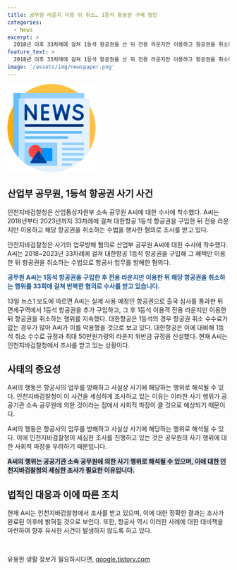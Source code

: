 ```yaml
---
title: 공무원 라운지 이용 뒤 취소… 1등석 항공권 구매 범인
categories:
  - News
excerpt: >
  2018년 이후 33차례에 걸쳐 1등석 항공권을 산 뒤 전용 라운지만 이용하고 항공권을 취소하는 수법을 사용한 산업통상자원부 공무원 A씨가 검찰 조사를 받고 있다. A씨는 대한항공의 정책을 악용해 업무를 방해한 혐의로 수사를 받고 있으며, 현재 인천지검에서 수사가 진행 중이다. A씨가 계속해서 이 방법을 사용해 온 것으로 보이며, 대한항공도 이에 대응하기 위해 새로운 규정을 도입했다고 한다. (총 150자)
feature_text: >
  2018년 이후 33차례에 걸쳐 1등석 항공권을 산 뒤 전용 라운지만 이용하고 항공권을 취소하는 수법을 사용한 산업통상자원부 공무원 A씨가 검찰 조사를 받고 있다. A씨는 대한항공의 정책을 악용해 업무를 방해한 혐의로 수사를 받고 있으며, 현재 인천지검에서 수사가 진행 중이다. A씨가 계속해서 이 방법을 사용해 온 것으로 보이며, 대한항공도 이에 대응하기 위해 새로운 규정을 도입했다고 한다. (총 150자)
image: '/assets/img/newspaper.png'
---
```


<p><img src="/assets/img/newspaper.png" alt="kimp 속보" /></p>

<h2 data-ke-size="size26">산업부 공무원, 1등석 항공권 사기 사건</h2>

<p>인천지바검찰청은 산업통상자원부 소속 공무원 A씨에 대한 수사에 착수했다. A씨는 2018년부터 2023년까지 33차례에 걸쳐 대한항공 1등석 항공권을 구입한 뒤 전용 라운지만 이용하고 해당 항공권을 취소하는 수법을 행사한 혐의로 조사를 받고 있다.</p>

<p data-ke-size="size16">인천지바검찰청은 사기와 업무방해 혐의로 산업부 공무원 A씨에 대한 수사에 착수했다. A씨는 2018~2023년 33차례에 걸쳐 대한항공 1등석 항공권을 구입해 그 혜택만 이용한 뒤 항공권을 취소하는 수법으로 항공사 업무를 방해한 혐의다.</p>

<p><b><span style="color: #1a5490;">공무원 A씨는 1등석 항공권을 구입한 후 전용 라운지만 이용한 뒤 해당 항공권을 취소하는 행위를 33회에 걸쳐 반복한 혐의로 수사를 받고 있습니다.</span></b></p>

<p>13일 뉴스1 보도에 따르면 A씨는 실제 사용 예정인 항공권으로 출국 심사를 통과한 뒤 면세구역에서 1등석 항공권을 추가 구입하고, 그 후 1등석 이용객 전용 라운지만 이용한 뒤 항공권을 취소하는 행위를 지속했다. 대한항공은 1등석의 경우 항공권 취소 수수료가 없는 경우가 많아 A씨가 이를 악용했을 것으로 보고 있다. 대한항공은 이에 대비해 1등석 취소 수수료 규정과 최대 50만원가량의 라운지 위반금 규정을 신설했다. 현재 A씨는 인천지바검찰청에서 조사를 받고 있는 상황이다.</p>

<h2 data-ke-size="size26">사태의 중요성</h2>

<p>A씨의 행동은 항공사의 업무를 방해하고 사실상 사기에 해당하는 행위로 해석될 수 있다. 인천지바검찰청이 이 사건을 세심하게 조사하고 있는 이유는 이러한 사기 행위가 공공기관 소속 공무원에 의한 것이라는 점에서 사회적 파장이 클 것으로 예상되기 때문이다.</p>

<p data-ke-size="size16">A씨의 행동은 항공사의 업무를 방해하고 사실상 사기에 해당하는 행위로 해석될 수 있다. 이에 인천지바검찰청이 세심한 조사를 진행하고 있는 것은 공무원의 사기 행위에 대한 사회적 파장을 우려하기 때문입니다.</p>

<p><b><span style="background-color: #21538527;">A씨의 행위는 공공기관 소속 공무원에 의한 사기 행위로 해석될 수 있으며, 이에 대한 인천지바검찰청의 세심한 조사가 필요한 이유입니다.</span></b></p>

<h2 data-ke-size="size26">법적인 대응과 이에 따른 조치</h2>

<p>현재 A씨는 인천지바검찰청에서 조사를 받고 있으며, 이에 대한 정확한 결과는 조사가 완료된 이후에 밝혀질 것으로 보인다. 또한, 항공사 역시 이러한 사례에 대한 대비책을 마련하여 향후 유사한 사건이 발생하지 않도록 하고 있다.</p>

<p data-ke-size="size16">&nbsp;</p>
유용한 생활 정보가 필요하시다면, <a href="https://qoogle.tistory.com" rel="dofollow">qoogle.tistory.com</a>


